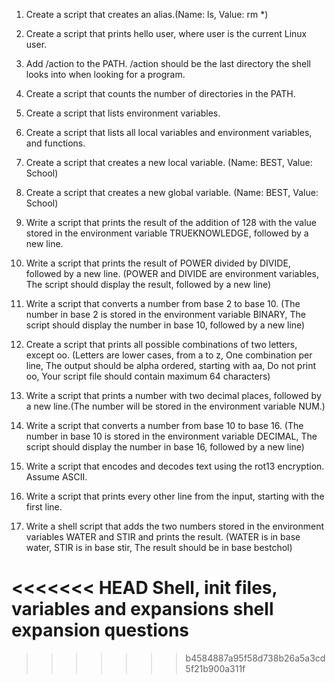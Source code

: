1. Create a script that creates an alias.(Name: ls, Value: rm *)

2. Create a script that prints hello user, where user is the current Linux user.

3. Add /action to the PATH. /action should be the last directory the shell looks into when looking for a program.

4. Create a script that counts the number of directories in the PATH.

5. Create a script that lists environment variables.

6. Create a script that lists all local variables and environment variables, and functions.

7. Create a script that creates a new local variable. (Name: BEST, Value: School)

8. Create a script that creates a new global variable. (Name: BEST, Value: School)

9. Write a script that prints the result of the addition of 128 with the value stored in the environment variable TRUEKNOWLEDGE, followed by a new line.

10. Write a script that prints the result of POWER divided by DIVIDE, followed by a new line. (POWER and DIVIDE are environment variables, The script should display the result, followed by a new line)

11. Write a script that converts a number from base 2 to base 10. (The number in base 2 is stored in the environment variable BINARY, The script should display the number in base 10, followed by a new line)

12. Create a script that prints all possible combinations of two letters, except oo. (Letters are lower cases, from a to z, One combination per line, The output should be alpha ordered, starting with aa, Do not print oo, Your script file should contain maximum 64 characters)

13. Write a script that prints a number with two decimal places, followed by a new line.(The number will be stored in the environment variable NUM.)

14. Write a script that converts a number from base 10 to base 16. (The number in base 10 is stored in the environment variable DECIMAL, The script should display the number in base 16, followed by a new line)

15. Write a script that encodes and decodes text using the rot13 encryption. Assume ASCII.

16. Write a script that prints every other line from the input, starting with the first line.

17. Write a shell script that adds the two numbers stored in the environment variables WATER and STIR and prints the result. (WATER is in base water, STIR is in base stir, The result should be in base bestchol)

<<<<<<< HEAD
Shell, init files, variables and expansions
shell expansion questions
=======

>>>>>>> b4584887a95f58d738b26a5a3cd5f21b900a311f
